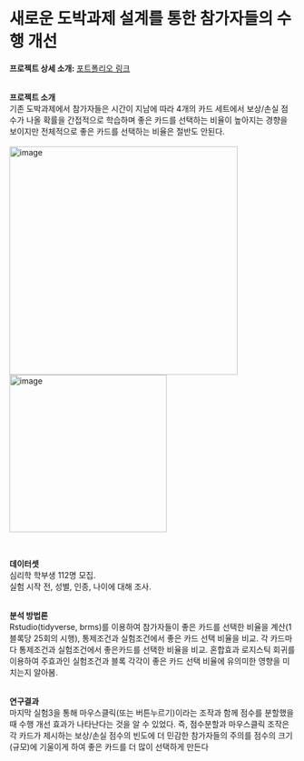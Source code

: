 # 새로운 도박과제 설계를 통한 참가자들의 수행 개선
**프로젝트 상세 소개:** [포트폴리오 링크](https://drive.google.com/file/d/1gaaUSv0DohvbZj0okcUg6aW6-UAgo_UI/view?usp=drive_link)    
<br>

**프로젝트 소개**   
기존 도박과제에서 참가자들은 시간이 지남에 따라 4개의 카드 세트에서 보상/손실 점수가 나올 확률을 간접적으로 학습하며 좋은 카드를 선택하는 비율이 높아지는 경향을 보이지만 전체적으로 좋은 카드를 선택하는 비율은 절반도 안된다.    
<br>
<img width="402" alt="image" src="https://github.com/user-attachments/assets/6c18d9a0-9cd8-4766-9e5c-1cc8c41c9586" />
<img width="277" alt="image" src="https://github.com/user-attachments/assets/b6200a04-fa43-4e66-9036-60231f951599" />

<br>

**데이터셋**  
심리학 학부생 112명 모집. <br>
실험 시작 전, 성별, 인종, 나이에 대해 조사.  
<br>

**분석 방법론**  
Rstudio(tidyverse, brms)를 이용하여 참가자들이 좋은 카드를 선택한 비율을 계산(1블록당 25회의 시행), 통제조건과 실험조건에서 좋은 카드 선택 비율을 비교. 
각 카드마다 통제조건과 실험조건에서 좋은카드를 선택한 비율을 비교.
혼합효과 로지스틱 회귀를 이용하여 주효과인 실험조건과 블록 각각이 좋은 카드 선택 비율에 유의미한 영향을 미치는지 알아봄.     
<br>

**연구결과**  
마지막 실험3을 통해 마우스클릭(또는 버튼누르기)이라는 조작과 함께 점수를 분할했을 때 수행 개선 효과가 나타난다는 것을 알 수 있었다. 
즉, 점수분할과 마우스클릭 조작은 각 카드가 제시하는 보상/손실 점수의 빈도에 더 민감한 참가자들의 주의를 점수의 크기(규모)에 기울이게 하여 좋은 카드를 더 많이 선택하게 만든다

